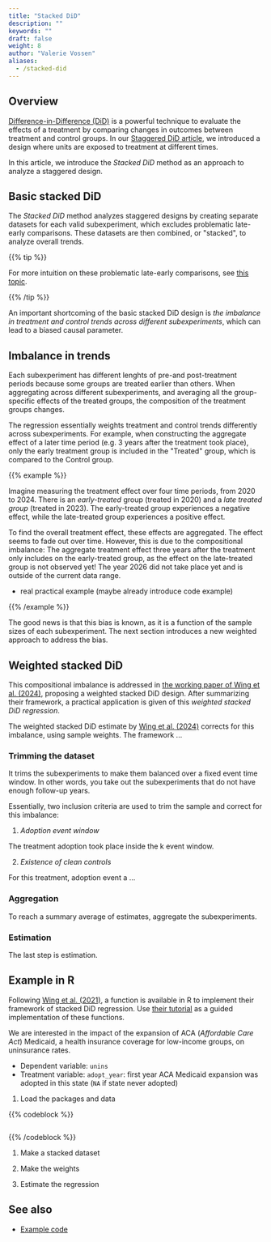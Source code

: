```yaml
---
title: "Stacked DiD"
description: ""
keywords: ""
draft: false
weight: 8
author: "Valerie Vossen"
aliases:
  - /stacked-did
---
```


## Overview

[Difference-in-Difference (DiD)](/canonical-DiD) is a powerful technique to evaluate the effects of a treatment by comparing changes in outcomes between treatment and control groups. In our [Staggered DiD article](/staggered-did), we introduced a design where units are exposed to treatment at different times. 

In this article, we introduce the *Stacked DiD* method as an approach to analyze a staggered design. 


## Basic stacked DiD

The *Stacked DiD* method analyzes staggered designs by creating separate datasets for each valid subexperiment, which excludes problematic late-early comparisons. These datasets are then combined, or "stacked", to analyze overall trends. 

{{% tip %}}

For more intuition on these problematic late-early comparisons, see [this topic](/goodman-bacon).

{{% /tip %}}

An important shortcoming of the basic stacked DiD design is *the imbalance in treatment and control trends across different subexperiments*, which can lead to a biased causal parameter. 

## Imbalance in trends

Each subexperiment has different lenghts of pre-and post-treatment periods because some groups are treated earlier than others. When aggregating across different subexperiments, and averaging all the group-specific effects of the treated groups, the composition of the treatment groups changes.

The regression essentially weights treatment and control trends differently across subexperiments. For example, when constructing the aggregate effect of a later time period (e.g. 3 years after the treatment took place), only the early treatment group is included in the "Treated" group, which is compared to the Control group. 

{{% example %}}

Imagine measuring the treatment effect over four time periods, from 2020 to 2024. There is an *early-treated* group (treated in 2020) and a *late treated group* (treated in 2023). The early-treated group experiences a negative effect, while the late-treated group experiences a positive effect.

To find the overall treatment effect, these effects are aggregated. The effect seems to fade out over time. However, this is due to the compositional imbalance: The aggregate treatment effect three years after the treatment only includes on the early-treated group, as the effect on the late-treated group is not observed yet! The year 2026 did not take place yet and is outside of the current data range.

- real practical example (maybe already introduce code example)

{{% /example %}}

The good news is that this bias is known, as it is a function of the sample sizes of each subexperiment. The next section introduces a new weighted approach to address the bias.


## Weighted stacked DiD

This compositional imbalance is addressed in [the working paper of Wing et al. (2024)](https://www.nber.org/papers/w32054), proposing a weighted stacked DiD design. After summarizing their framework, a practical application is given of this *weighted stacked DiD regression*. 


The weighted stacked DiD estimate by [Wing et al. (2024)](https://www.nber.org/papers/w32054) corrects for this imbalance, using sample weights. The framework ...


### Trimming the dataset

It trims the subexperiments to make them balanced over a fixed event time window. In other words, you take out the subexperiments that do not have enough follow-up years. 

Essentially, two inclusion criteria are used to trim the sample and correct for this imbalance:

1. *Adoption event window*

The treatment adoption took place inside the k event window. 

2. *Existence of clean controls*

For this treatment, adoption event a ... 

### Aggregation 

To reach a summary average of estimates, aggregate the subexperiments.

### Estimation 

The last step is estimation. 

## Example in R

Following [Wing et al. (2021)](), a function is available in R to implement their framework of stacked DiD regression. Use [their tutorial]() as a guided implementation of these functions. 

We are interested in the impact of the expansion of ACA (*Affordable Care Act*) Medicaid, a health insurance coverage for low-income groups, on uninsurance rates.

- Dependent variable: `unins`
- Treatment variable: `adopt_year`: first year ACA Medicaid expansion was adopted in this state (`NA` if state never adopted)

1. Load the packages and data

{{% codeblock %}}
```R

```
{{% /codeblock %}}


1. Make a stacked dataset

2. Make the weights

3. Estimate the regression











## See also




- [Example code](https://rawcdn.githack.com/hollina/stacked-did-weights/18a5e1155506cbd754b78f9cef549ac96aef888b/stacked-example-r-and-stata.html)

